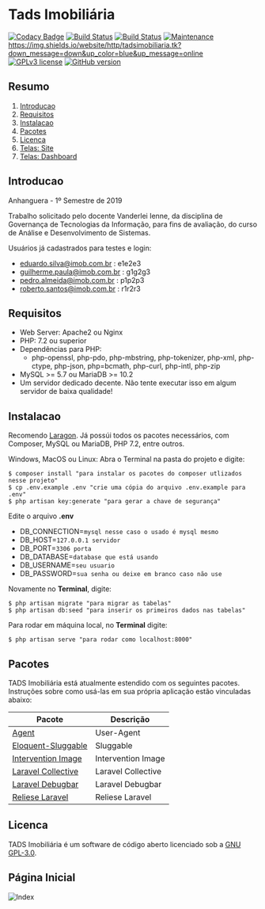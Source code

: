 # Tads Imobiliária

[![Codacy Badge](https://api.codacy.com/project/badge/Grade/d0326e1051a342739c13de788884e972)](https://www.codacy.com/app/monil/imobiliaria?utm_source=github.com&amp;utm_medium=referral&amp;utm_content=monill/imobiliaria&amp;utm_campaign=Badge_Grade)
[![Build Status](https://travis-ci.org/joemccann/dillinger.svg?branch=master)]()
[![Build Status](https://poser.pugx.org/laravel/framework/v/stable.svg)]()
[![Maintenance](https://img.shields.io/badge/Maintained%3F-yes-green.svg)]()
https://img.shields.io/website/http/tadsimobiliaria.tk?down_message=down&up_color=blue&up_message=online
[![GPLv3 license](https://img.shields.io/badge/License-GPLv3-blue.svg)](/LICENSE)
[![GitHub version](https://badge.fury.io/gh/Naereen%2FStrapDown.js.svg)]()

## Resumo

 1. [Introducao](#introducao)
 2. [Requisitos](#requisitos)
 3. [Instalacao](#instalacao)
 4. [Pacotes](#pacotes)
 5. [Licenca](#licenca)
 6. [Telas: Site](/telas/Site.md)
 7. [Telas: Dashboard](/telas/Dashboard.md)

## Introducao

Anhanguera - 1º Semestre de 2019

Trabalho solicitado pelo docente Vanderlei Ienne, da disciplina de Governança de Tecnologias da Informação, para fins de avaliação, do curso de Análise e Desenvolvimento de Sistemas.

Usuários já cadastrados para testes e login:

 - eduardo.silva@imob.com.br : e1e2e3
 - guilherme.paula@imob.com.br : g1g2g3
 - pedro.almeida@imob.com.br : p1p2p3
 - roberto.santos@imob.com.br : r1r2r3

## Requisitos

 - Web Server: Apache2 ou Nginx
 - PHP: 7.2 ou superior
 - Dependências para PHP:
	- php-openssl, php-pdo, php-mbstring, php-tokenizer, php-xml, php-ctype, php-json, php=bcmath, php-curl, php-intl, php-zip
 - MySQL >= 5.7 ou MariaDB >= 10.2
 - Um servidor dedicado decente. Não tente executar isso em algum servidor de baixa qualidade!

## Instalacao
Recomendo [Laragon](https://laragon.org/download/).
Já possúi todos os pacotes necessários, com Composer, MySQL ou MariaDB, PHP 7.2, entre outros. 

Windows, MacOS ou Linux:
Abra o Terminal na pasta do projeto e digite:

    $ composer install "para instalar os pacotes do composer utlizados nesse projeto"
    $ cp .env.example .env "crie uma cópia do arquivo .env.example para .env"
    $ php artisan key:generate "para gerar a chave de segurança"

Edite o arquivo **.env**
 - DB_CONNECTION=`mysql nesse caso o usado é mysql mesmo`
 - DB_HOST=`127.0.0.1 servidor`
 - DB_PORT=`3306 porta`
 - DB_DATABASE=`database que está usando`
 - DB_USERNAME=`seu usuario`
 - DB_PASSWORD=`sua senha ou deixe em branco caso não use`

Novamente no **Terminal**, digite:

    $ php artisan migrate "para migrar as tabelas"
    $ php artisan db:seed "para inserir os primeiros dados nas tabelas"

Para rodar em máquina local, no **Terminal** digite:

    $ php artisan serve "para rodar como localhost:8000"

## Pacotes

TADS Imobiliária está atualmente estendido com os seguintes pacotes. Instruções sobre como usá-las em sua própria aplicação estão vinculadas abaixo:

|Pacote | Descrição |
|--|---|
| [Agent](https://github.com/jenssegers/agent) |User-Agent|
| [Eloquent-Sluggable](https://github.com/cviebrock/eloquent-sluggable) | Sluggable |
| [Intervention Image](https://github.com/Intervention/image) | Intervention Image |
| [Laravel Collective](https://laravelcollective.com/docs/master/html) | Laravel Collective |
| [Laravel Debugbar](https://github.com/barryvdh/laravel-debugbar) | Laravel Debugbar |
| [Reliese Laravel](https://github.com/reliese/laravel)| Reliese Laravel |

## Licenca

TADS Imobiliária é um software de código aberto licenciado sob a [GNU GPL-3.0](/LICENSE).

## Página Inicial
![Index](/telas/site/home.png)
